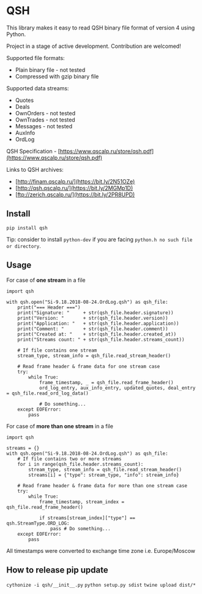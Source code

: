 # QSH

This library makes it easy to read QSH binary file format of version 4 using Python.

Project in a stage of active development. Contribution are welcomed!

Supported file formats:
- Plain binary file - not tested
- Compressed with gzip binary file

Supported data streams:
- Quotes
- Deals
- OwnOrders - not tested
- OwnTrades - not tested
- Messages  - not tested
- AuxInfo
- OrdLog

QSH Specification - [https://www.qscalp.ru/store/qsh.pdf](https://www.qscalp.ru/store/qsh.pdf)

Links to QSH archives:

- [http://finam.qscalp.ru/](https://bit.ly/2N51OZe)
- [http://qsh.qscalp.ru/](https://bit.ly/2MGMp1D)
- [ftp://zerich.qscalp.ru/](https://bit.ly/2PR8UPD)

## Install

```
pip install qsh
```

Tip: consider to install `python-dev` if you are facing `python.h no such file or directory`.

## Usage

For case of **one stream** in a file

```
import qsh

with qsh.open("Si-9.18.2018-08-24.OrdLog.qsh") as qsh_file:
    print("=== Header ===")
    print("Signature: "     + str(qsh_file.header.signature))
    print("Version: "       + str(qsh_file.header.version))
    print("Application: "   + str(qsh_file.header.application))
    print("Comment: "       + str(qsh_file.header.comment))
    print("Created at: "    + str(qsh_file.header.created_at))
    print("Streams count: " + str(qsh_file.header.streams_count))

    # If file contains one stream
    stream_type, stream_info = qsh_file.read_stream_header()

    # Read frame header & frame data for one stream case
    try:
        while True:
            frame_timestamp, _ = qsh_file.read_frame_header()
            ord_log_entry, aux_info_entry, updated_quotes, deal_entry = qsh_file.read_ord_log_data()

            # Do something...
    except EOFError:
        pass
```

For case of **more than one stream** in a file

```
import qsh

streams = {}
with qsh.open("Si-9.18.2018-08-24.OrdLog.qsh") as qsh_file:
    # If file contains two or more streams
    for i in range(qsh_file.header.streams_count):
        stream_type, stream_info = qsh_file.read_stream_header()
        streams[i] = {"type": stream_type, "info": stream_info}

    # Read frame header & frame data for more than one stream case
    try:
        while True:
            frame_timestamp, stream_index = qsh_file.read_frame_header()
            
            if streams[stream_index]["type"] == qsh.StreamType.ORD_LOG:
                pass # Do something...
    except EOFError:
        pass
```

All timestamps were converted to exchange time zone i.e. Europe/Moscow

## How to release pip update

`cythonize -i qsh/__init__.py`
`python setup.py sdist`
`twine upload dist/*`